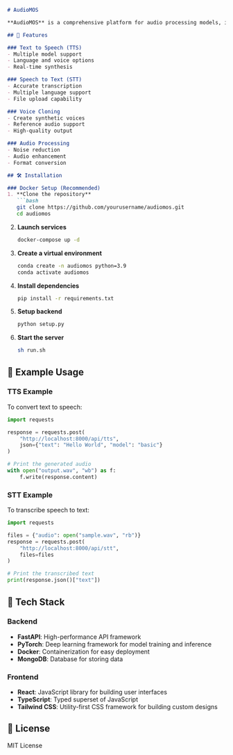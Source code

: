 ```markdown
# AudioMOS

**AudioMOS** is a comprehensive platform for audio processing models, including Text to Speech (TTS), Speech to Text (STT), and Voice Cloning, built on the Akash Network. It offers both API access and a web dashboard for seamless audio processing.

## 🚀 Features

### Text to Speech (TTS)
- Multiple model support
- Language and voice options
- Real-time synthesis

### Speech to Text (STT)
- Accurate transcription
- Multiple language support
- File upload capability

### Voice Cloning
- Create synthetic voices
- Reference audio support
- High-quality output

### Audio Processing
- Noise reduction
- Audio enhancement
- Format conversion

## 🛠 Installation

### Docker Setup (Recommended)
1. **Clone the repository**
   ```bash
   git clone https://github.com/yourusername/audiomos.git
   cd audiomos
   ```

2. **Launch services**
   ```bash
   docker-compose up -d
   ```

3. **Create a virtual environment**
   ```bash
   conda create -n audiomos python=3.9
   conda activate audiomos
   ```

4. **Install dependencies**
   ```bash
   pip install -r requirements.txt
   ```

5. **Setup backend**
   ```bash
   python setup.py
   ```

6. **Start the server**
   ```bash
   sh run.sh
   ```

## 📜 Example Usage

### TTS Example
To convert text to speech:
```python
import requests

response = requests.post(
    "http://localhost:8000/api/tts",
    json={"text": "Hello World", "model": "basic"}
)

# Print the generated audio
with open("output.wav", "wb") as f:
    f.write(response.content)
```

### STT Example
To transcribe speech to text:
```python
import requests

files = {"audio": open("sample.wav", "rb")}
response = requests.post(
    "http://localhost:8000/api/stt",
    files=files
)

# Print the transcribed text
print(response.json()["text"])
```

## 🔧 Tech Stack

### Backend
- **FastAPI**: High-performance API framework
- **PyTorch**: Deep learning framework for model training and inference
- **Docker**: Containerization for easy deployment
- **MongoDB**: Database for storing data

### Frontend
- **React**: JavaScript library for building user interfaces
- **TypeScript**: Typed superset of JavaScript
- **Tailwind CSS**: Utility-first CSS framework for building custom designs

## 📝 License
MIT License